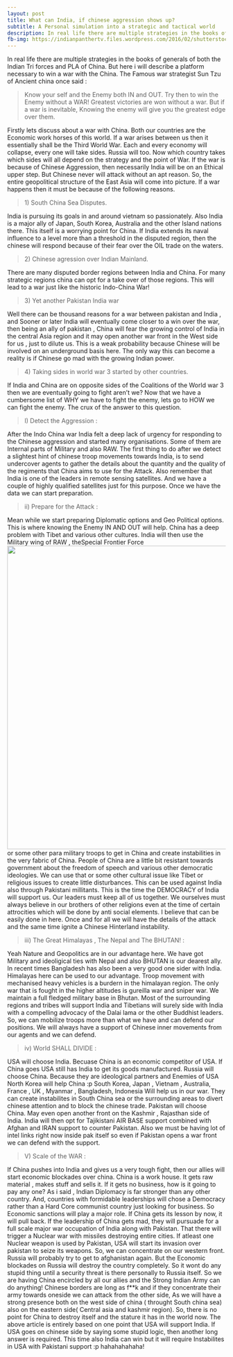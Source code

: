 ```yaml
---
layout: post
title: What can India, if chinese aggression shows up?
subtitle: A Personal simulation into a strategic and tactical world
description: In real life there are multiple strategies in the books of generals of both the Indian Tri forces and PLA of China. But here i will describe a platform necessary to win a war with the China.
fb-img: https://indianpanthertv.files.wordpress.com/2016/02/shutterstock_119878888.jpg
---
```


In real life there are multiple strategies in the books of generals of both the Indian Tri forces and PLA of China. But here i will describe a platform necessary to win a war with the China.
The Famous war strategist Sun Tzu of Ancient china once said :
<blockquote class="blocky">Know your self and the Enemy both IN and OUT. Try then to win the Enemy without a WAR! Greatest victories are won without a war. But if a war is inevitable, Knowing the enemy will give you the greatest edge over them.</blockquote>
Firstly lets discuss about a war with China. Both our countries are the Economic work horses of this world. If a war arises between us then it essentially shall be the Third World War. Each and every economy will collapse, every one will take sides. Russia will too. Now which country takes which sides will all depend on the strategy and the point of War.
If the war is because of Chinese Aggression, then necessarily India will be on an Ethical upper step. But Chinese never will attack without an apt reason. So, the entire geopolitical structure of the East Asia will come into picture. If a war happens then it must be because of the following reasons.
<blockquote class="blocky">1) South China Sea Disputes.</blockquote>
India is pursuing its goals in and around vietnam so passionately. Also India is a major ally of Japan, South Korea, Australia and the other Island nations there. This itself is a worrying point for China. If India extends its naval influence to a level more than a threshold in the disputed region, then the chinese will respond because of their fear over the OIL trade on the waters.
<blockquote class="blocky">2) Chinese agression over Indian Mainland.</blockquote>
There are many disputed border regions between India and China. For many strategic regions china can opt for a take over of those regions. This will lead to a war just like the historic Indo-China War!
<blockquote class="blocky">3) Yet another Pakistan India war</blockquote>
Well there can be thousand reasons for a war between pakistan and India , and Sooner or later India will eventually come closer to a win over the war, then being an ally of pakistan , China will fear the growing control of India in the central Asia region and it may open another war front in the West side for us , just to dilute us.
This is a weak probability because Chinese will be involved on an underground basis here. The only way this can become a reality is if Chinese go mad with the growing Indian power.
<blockquote class="blocky">4) Taking sides in world war 3 started by other countries.</blockquote>
If India and China are on opposite sides of the Coalitions of the World war 3 then we  are eventually going to fight aren’t we?
Now that we have a cumbersome list of WHY we have to fight the enemy, lets go to HOW we can fight the enemy. The crux of the answer to this question.
<blockquote class="blocky">I) Detect the Aggression :</blockquote>
After the Indo China war India felt a deep lack of urgency for responding to the Chinese aggression and started many organisations. Some of them are Internal parts of Military and also RAW. The first thing to do after we detect a slightest hint of chinese troop movements towards India, is to send undercover agents to gather the details about the quantity and the quality of the regiments that China aims to use for the Attack. Also remember that India is one of the leaders in remote sensing satellites. And we have a couple of highly qualified satellites just for this purpose. Once we have the data we can start preparation.
<blockquote class="blocky">ii) Prepare for the Attack :</blockquote>
Mean while we start preparing Diplomatic options and Geo Political options. This is where knowing the Enemy IN AND OUT will help. China has a deep problem with Tibet and various other cultures. India will then use the Military wing of RAW , theSpecial Frontier Force
<img src="https://qph.is.quoracdn.net/main-qimg-91a54114d9e51ff3860a31193afaa3f4?convert_to_webp=true" class="img img-responsive" width="700"/>
or some other para military troops to get in China and create instabilities in the very fabric of China. People of China are a little bit resistant towards government about the freedom of speech and various other democratic ideologies. We can use that or some other cultural issue like Tibet or religious issues to create little disturbances. This can be used against India also through Pakistani millitants. This is the time the DEMOCRACY of India will support us. Our leaders must keep all of us together. We ourselves must always believe in our brothers of other religions even at the time of certain attrocities which will be done by anti social elements. I believe that can be easily done in here. Once and for all we will have the details of the attack and the same time ignite a Chinese Hinterland instability.
 <blockquote class="blocky">iii) The Great Himalayas , The Nepal and The BHUTAN! :</blockquote>
Yeah Nature and Geopolitics are in our advantage here. We have got Military and ideoligical ties with Nepal and also BHUTAN is our dearest ally. In recent times Bangladesh has also been a very good one sider with India. Himalayas here can be used to our advantage. Troop movement with mechanised heavy vehicles is a burdern in the himalayan region. The only war that is fought in the higher altitudes is gureilla war and sniper war. We maintain a full fledged military base in Bhutan. Most of the surrounding regions and tribes will support India and Tibetians will surely side with India with a compelling advocacy of the Dalai lama or the other Buddhist leaders. So, we can mobilize troops more than what we have and can defend our positions. We will always have a support of Chinese inner movements from our agents and we can defend.
<blockquote class="blocky">iv) World SHALL DIVIDE :</blockquote>
USA will choose India. Becuase China is an economic competitor of USA. If China goes USA still has India to get its goods manufactured.
Russia will choose China. Because they are ideological partners and Enemies of USA
North Korea will help China :p
South Korea, Japan , Vietnam , Australia, France , UK , Myanmar , Bangladesh, Indonesia Will help us in our war. They can create instabilites in South China sea or the surrounding areas to divert chinese attention and to block the chinese trade.
Pakistan will choose China. May even open another front on the Kashmir , Rajasthan side of India.
India will then opt for Tajikistani AIR BASE support combined with Afghan and IRAN support to counter Pakistan. Also we must be having lot of intel links right now inside pak itself so even if Pakistan opens a war front we can defend with the support.
<blockquote class="blocky">V) Scale of the WAR :</blockquote>
If China pushes into India and gives us a very tough fight, then our allies will start economic blockades over china. China is a work house. It gets raw material , makes stuff and sells it. If it gets no business, how is it going to pay any one? As i said , Indian Diplomacy is far stronger than any other country. And, countries with formidable leaderships will chose a Democracy rather than a Hard Core communist country just looking for business. So Economic sanctions will play a major role.
If China gets its lesson by now, it will pull back. If the leadership of China gets mad, they will pursuade for a full scale major war occupation of India along with Pakistan.
That there will trigger a Nuclear war with missiles destroying entire cities. If atleast one Nuclear weapon is used by Pakistan, USA will start its invasion over pakistan to seize its weapons. So, we can concentrate on our western front. Russia will probably try to get to afghanistan again. But the Economic blockades on Russia will destroy the country completely. So it wont do any stupid thing until a security threat is there personally to Russia itself. So we are having China encircled by all our allies and the Strong Indian Army can do anything! Chinese borders are long as f**k and if they concentrate their army towards oneside we can attack from the other side, As we will have a strong presence both on the west side of china ( throught South china sea) also on the eastern side( Central asia and kashmir region). So, there is no point for China to destroy itself and the stature it has in the world now.
The above article  is entirely based on one point that USA will support India. If USA goes on chinese side by saying some stupid logic, then another long answer is required. This time also India can win but it will require Instabilites in USA with Pakistani support :p hahahahahaha!